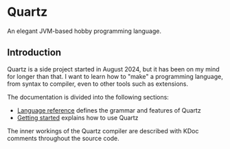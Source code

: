 # Quartz
An elegant JVM-based hobby programming language.

## Introduction
Quartz is a side project started in August 2024, but it has been on my mind for longer than that.
I want to learn how to "make" a programming language, from syntax to compiler, even to other tools such as extensions.

The documentation is divided into the following sections:
* [Language reference](LanguageReference.md) defines the grammar and features of Quartz
* [Getting started](GettingStarted.md) explains how to use Quartz

The inner workings of the Quartz compiler are described with KDoc comments throughout the source code.
